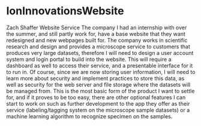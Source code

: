 # IonInnovationsWebsite

Zach Shaffer
Website
Service
The company I had an internship with over the summer, and still partly work for, have a base website that they want redesigned and new webpages built for. The company works in scientific research and design and provides a microscope service to customers that produces very large datasets, therefore I will need to design a user account system and login portal to build into the website. This will require a dashboard as well to access their service, and a presentable interface for it to run in. Of course, since we are now storing user information, I will need to learn more about security and implement practices to store this data, as well as security for the web server and file storage where the datasets will be managed from. This is the most basic form of the product I want to settle for, and if it proves to be too easy, there are other optional features I can start to work on such as further development to the app they offer as their service (labeling/tagging system on the microscope sample datasets) or a machine learning algorithm to recognize specimen on the samples. 
